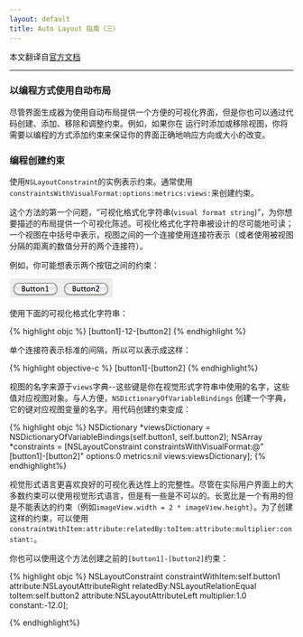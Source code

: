 ```yaml
---
layout: default
title: Auto Layout 指南（三）
---
```

本文翻译自[官方文档](https://developer.apple.com/library/ios/documentation/UserExperience/Conceptual/AutolayoutPG/Introduction/Introduction.html "介绍")

---------

### 以编程方式使用自动布局

尽管界面生成器为使用自动布局提供一个方便的可视化界面，但是你也可以通过代码创建、添加、移除和调整约束。例如，如果你在
运行时添加或移除视图，你将需要以编程的方式添加约束来保证你的界面正确地响应方向或大小的改变。

### 编程创建约束

使用`NSLayoutConstraint`的实例表示约束。通常使用`constraintsWithVisualFormat:options:metrics:views:`来创建约束。

这个方法的第一个问题，“可视化格式化字符串(`visual format string`)”，为你想要描述的布局提供一个可视化陈述。可视化格式化字符串被设计的尽可能地可读；
一个视图在中括号中表示，视图之间的一个连接使用连接符表示（或者使用被视图分隔的距离的数值分开的两个连接符）。

例如，你可能想表示两个按钮之间的约束：

<div class="img-section"><img class="sample-img" src="/images/autolayout/auto_layout_7.png"></div>

使用下面的可视化格式化字符串：


{% highlight objc  %}
[button1]-12-[button2]
{% endhighlight %}

单个连接符表示标准的间隔，所以可以表示成这样：

{% highlight objective-c  %}
[button1]-[button2]
{% endhighlight%}

视图的名字来源于`views`字典--这些键是你在视觉形式字符串中使用的名字，这些值对应视图对象。与人方便，`NSDictionaryOfVariableBindings` 创建一个字典，它的键对应视图变量的名字。用代码创建约束变成：

{% highlight objc  %}
NSDictionary *viewsDictionary =
                NSDictionaryOfVariableBindings(self.button1, self.button2);
NSArray *constraints =
        [NSLayoutConstraint constraintsWithVisualFormat:@"[button1]-[button2]"
                            options:0 metrics:nil views:viewsDictionary];
{% endhighlight%}

视觉形式语言更喜欢良好的可视化表达性上的完整性。尽管在实际用户界面上的大多数约束可以使用视觉形式语言，但是有一些是不可以的。长宽比是一个有用的但是不能表达的约束（例如`imageView.width = 2 * imageView.height`）。为了创建这样的约束，可以使用`constraintWithItem:attribute:relatedBy:toItem:attribute:multiplier:constant:`。

你也可以使用这个方法创建之前的`[button1]-[button2]`约束：

{% highlight objc %}
NSLayoutConstraint constraintWithItem:self.button1
		            attribute:NSLayoutAttributeRight
                            relatedBy:NSLayoutRelationEqual
               		       toItem:self.button2
                            attribute:NSLayoutAttributeLeft
		           multiplier:1.0
		             constant:-12.0];

{% endhighlight%}